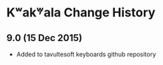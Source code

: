 Kʷak̓ʷala Change History
============================

9.0 (15 Dec 2015)
-----------------

* Added to tavultesoft keyboards github repository
